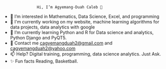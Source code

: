 
                   Hi, I’m Agyemang-Duah Caleb 👋
- 👀 I’m interested in Mathematics, Data Science, Excel, and programming
- 🚧 I'm currently working on  my website, machine learning algorithms for data projects, data analytics with google
- 🌱 I’m currently learning Python and R for Data science and analytics, Python Django and PyQT5.
- 📨 Contact me cagyemangduah2@gmail.com and cagyemangduah2@yahoo.com
- 📫 Help? Digital training, programming, data science analytics. Just Ask.
- ✨ Fun facts Reading, Basketball.


